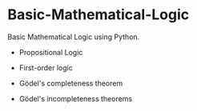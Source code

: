 # Basic-Mathematical-Logic
Basic Mathematical Logic using Python.

- Propositional Logic

- First-order logic

- Gödel's completeness theorem

- Gödel's incompleteness theorems


